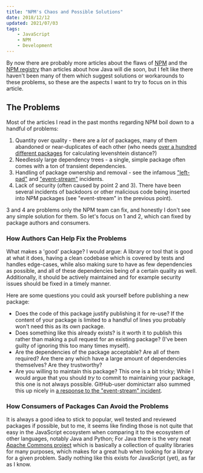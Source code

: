 ```yaml
---
title: "NPM's Chaos and Possible Solutions"
date: 2018/12/12
updated: 2021/07/03
tags:
    - JavaScript
    - NPM
    - Development
---
```


By now there are probably more articles about the flaws of [NPM](https://github.com/npm/cli) and the [NPM registry](https://www.npmjs.com/) than articles about how Java will die soon, but I felt like there haven't been many of them which suggest solutions or workarounds to these problems, so these are the aspects I want to try to focus on in this article.

<!-- more -->

## The Problems

Most of the articles I read in the past months regarding NPM boil down to a handful of problems:

1.  Quantity over quality - there are a _lot_ of packages, many of them abandoned or near-duplicates of each other (who needs [over a hundred different packages](https://www.npmjs.com/search?q=levenshtein) for calculating levenshtein distance?)
2.  Needlessly large dependency trees - a single, simple package often comes with a ton of transient dependencies.
3.  Handling of package ownership and removal - see the infamous ["left-pad"](https://github.com/stevemao/left-pad/issues/4) and ["event-stream"](https://github.com/dominictarr/event-stream/issues/116) incidents.
4.  Lack of security (often caused by point 2 and 3). There have been several incidents of backdoors or other malicious code being inserted into NPM packages (see "event-stream" in the previous point).

3 and 4 are problems only the NPM team can fix, and honestly I don't see any simple solution for them. So let's focus on 1 and 2, which can fixed by package authors and consumers.

### How Authors Can Help Fix the Problems

What makes a 'good' package? I would argue: A library or tool that is good at what it does, having a clean codebase which is covered by tests and handles edge-cases, while also making sure to have as few dependencies as possible, and all of these dependencies being of a certain quality as well. Additionally, it should be actively maintained and for example security issues should be fixed in a timely manner.

Here are some questions you could ask yourself before publishing a new package:

-   Does the code of this package justify publishing it for re-use? If the content of your package is limited to a handful of lines you probably won't need this as its own package.
-   Does something like this already exists? is it worth it to publish this rather than making a pull request for an existing package? (I've been guilty of ignoring this too many times myself).
-   Are the dependencies of the package acceptable? Are all of them required? Are there any which have a large amount of dependencies themselves? Are they trustworthy?
-   Are you willing to maintain this package? This one is a bit tricky; While I would argue that you should _try_ to commit to maintaining your package, this one is not always possible. GitHub-user dominictarr also summed this up nicely in [a response to the "event-stream" incident](https://gist.github.com/dominictarr/9fd9c1024c94592bc7268d36b8d83b3a).

### How Consumers of Packages Can Avoid the Problems

It is always a good idea to stick to popular, well tested and reviewed packages if possible, but to me, it seems like finding those is not quite that easy in the JavaScript ecosystem when comparing it to the ecosystem of other languages, notably Java and Python; For Java there is the very neat [Apache Commons project](https://commons.apache.org/) which is basically a collection of quality libraries for many purposes, which makes for a great hub when looking for a library for a given problem. Sadly nothing like this exists for JavaScript (yet), as far as I know.
